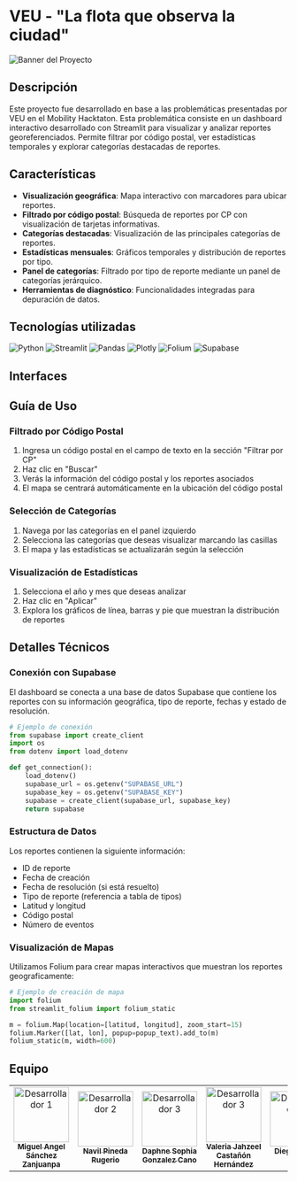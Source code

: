 # VEU - "La flota que observa la ciudad"

![Banner del Proyecto](https://via.placeholder.com/800x200/1A4E8C/FFFFFF?text=Dashboard+de+Reportes)

## Descripción

Este proyecto fue desarrollado en base a las problemáticas presentadas por VEU en el Mobility Hacktaton. Esta problemática consiste en un dashboard interactivo desarrollado con Streamlit para visualizar y analizar reportes georeferenciados. Permite filtrar por código postal, ver estadísticas temporales y explorar categorías destacadas de reportes.

## Características

- **Visualización geográfica**: Mapa interactivo con marcadores para ubicar reportes.
- **Filtrado por código postal**: Búsqueda de reportes por CP con visualización de tarjetas informativas.
- **Categorías destacadas**: Visualización de las principales categorías de reportes.
- **Estadísticas mensuales**: Gráficos temporales y distribución de reportes por tipo.
- **Panel de categorías**: Filtrado por tipo de reporte mediante un panel de categorías jerárquico.
- **Herramientas de diagnóstico**: Funcionalidades integradas para depuración de datos.

## Tecnologías utilizadas

![Python](https://img.shields.io/badge/Python-3776AB?style=for-the-badge&logo=python&logoColor=white)
![Streamlit](https://img.shields.io/badge/Streamlit-FF4B4B?style=for-the-badge&logo=streamlit&logoColor=white)
![Pandas](https://img.shields.io/badge/Pandas-150458?style=for-the-badge&logo=pandas&logoColor=white)
![Plotly](https://img.shields.io/badge/Plotly-3F4F75?style=for-the-badge&logo=plotly&logoColor=white)
![Folium](https://img.shields.io/badge/Folium-77B829?style=for-the-badge&logo=folium&logoColor=white)
![Supabase](https://img.shields.io/badge/Supabase-3ECF8E?style=for-the-badge&logo=supabase&logoColor=white)


## Interfaces 


## Guía de Uso

### Filtrado por Código Postal
1. Ingresa un código postal en el campo de texto en la sección "Filtrar por CP"
2. Haz clic en "Buscar"
3. Verás la información del código postal y los reportes asociados
4. El mapa se centrará automáticamente en la ubicación del código postal

### Selección de Categorías
1. Navega por las categorías en el panel izquierdo
2. Selecciona las categorías que deseas visualizar marcando las casillas
3. El mapa y las estadísticas se actualizarán según la selección

### Visualización de Estadísticas
1. Selecciona el año y mes que deseas analizar
2. Haz clic en "Aplicar"
3. Explora los gráficos de línea, barras y pie que muestran la distribución de reportes


## Detalles Técnicos

### Conexión con Supabase
El dashboard se conecta a una base de datos Supabase que contiene los reportes con su información geográfica, tipo de reporte, fechas y estado de resolución.

```python
# Ejemplo de conexión
from supabase import create_client
import os
from dotenv import load_dotenv

def get_connection():
    load_dotenv()
    supabase_url = os.getenv("SUPABASE_URL")
    supabase_key = os.getenv("SUPABASE_KEY")
    supabase = create_client(supabase_url, supabase_key)
    return supabase
```

### Estructura de Datos
Los reportes contienen la siguiente información:
- ID de reporte
- Fecha de creación
- Fecha de resolución (si está resuelto)
- Tipo de reporte (referencia a tabla de tipos)
- Latitud y longitud
- Código postal
- Número de eventos

### Visualización de Mapas
Utilizamos Folium para crear mapas interactivos que muestran los reportes geograficamente:

```python
# Ejemplo de creación de mapa
import folium
from streamlit_folium import folium_static

m = folium.Map(location=[latitud, longitud], zoom_start=15)
folium.Marker([lat, lon], popup=popup_text).add_to(m)
folium_static(m, width=600)
```

## Equipo

<table>
  <tr>
    <td align="center">
      <a href="https://github.com/MikeszIPN">
        <img src="https://avatars.githubusercontent.com/u/125789083?v=4" width="100px;" alt="Desarrollador 1"/>
        <br />
        <sub><b>Miguel Angel Sánchez Zanjuanpa</b></sub>
      </a>
    </td>
    <td align="center">
      <a href="https://github.com/NavilP">
        <img src="https://avatars.githubusercontent.com/u/125292694?v=4" width="100px;" alt="Desarrollador 2"/>
        <br />
        <sub><b>Navil Pineda Rugerio</b></sub>
      </a>
    </td>
    <td align="center">
      <a href="https://github.com/Senorita-glez">
        <img src="https://avatars.githubusercontent.com/u/77082096?v=4" width="100px;" alt="Desarrollador 3"/>
        <br />
        <sub><b>Daphne Sophia Gonzalez Cano</b></sub>
      </a>
    </td>
    <td align="center">
      <a href="https://github.com/ValeriaJahzeel">
        <img src="https://avatars.githubusercontent.com/u/49892759?v=4" width="100px;" alt="Desarrollador 3"/>
        <br />
        <sub><b>Valeria Jahzeel Castañón Hernández</b></sub>
      </a>
    </td>
    <td align="center">
      <a href="https://github.com/DiegoCastr00">
        <img src="https://avatars.githubusercontent.com/u/124998012?v=4" width="100px;" alt="Desarrollador 3"/>
        <br />
        <sub><b>Diego Castro Elvira</b></sub>
      </a>
    </td>
    <td align="center">
      <a href="https://github.com/ValeriaJahzeel">
        <img src="https://avatars.githubusercontent.com/u/49892759?v=4" width="100px;" alt="Desarrollador 3"/>
        <br />
        <sub><b>Roberto Ángel Herrera</b></sub>
      </a>
    </td>
  </tr>
</table>

